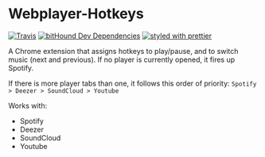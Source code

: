 # Webplayer-Hotkeys
[![Travis](https://img.shields.io/travis/GabrielDuarteM/Webplayer-Hotkeys/master.svg)](https://travis-ci.org/GabrielDuarteM/Webplayer-Hotkeys)
[![bitHound Dev Dependencies](https://img.shields.io/bithound/devDependencies/github/GabrielDuarteM/Webplayer-Hotkeys.svg)](https://www.bithound.io/github/GabrielDuarteM/Webplayer-Hotkeys/master/dependencies/npm)
[![styled with prettier](https://img.shields.io/badge/styled_with-prettier-ff69b4.svg)](https://github.com/prettier/prettier)

A Chrome extension that assigns hotkeys to play/pause, and to switch music (next and previous). If no player is currently opened, it fires up Spotify.

If there is more player tabs than one, it follows this order of priority: `Spotify > Deezer > SoundCloud > Youtube`

Works with:
* Spotify
* Deezer
* SoundCloud
* Youtube
